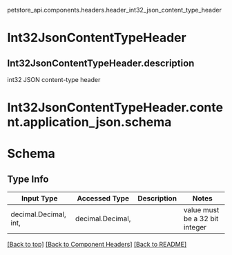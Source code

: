petstore_api.components.headers.header_int32_json_content_type_header
# Int32JsonContentTypeHeader

## <a id="header_int32_json_content_type_headerdescription" >Int32JsonContentTypeHeader.description</a>
int32 JSON content-type header

# <a id="header_int32_json_content_type_headercontentapplication_jsonschema" >Int32JsonContentTypeHeader.content.application_json.schema</a>
# Schema

## Type Info
Input Type | Accessed Type | Description | Notes
------------ | ------------- | ------------- | -------------
decimal.Decimal, int,  | decimal.Decimal,  |  | value must be a 32 bit integer

[[Back to top]](#top) [[Back to Component Headers]](../../../README.md#Component-Headers) [[Back to README]](../../../README.md)
